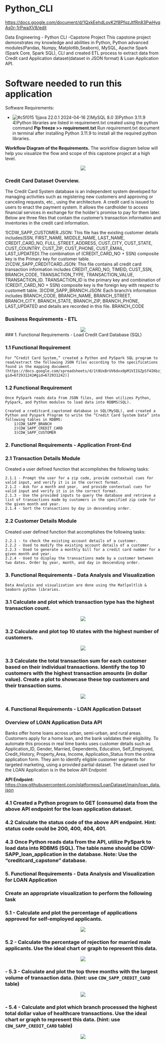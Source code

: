 # Python_CLI
https://docs.google.com/document/d/1QxkEehdLovK2f8PfqzJtfRn83PwHyqAs0r-1rPwaXV8/edit

Data Engineering - Python CLI -Capstone Project 
This capstone project demonstrates my knowledge and abilities in Python, Python advanced modules(Pandas, Numpy, Matplotlib,Seaborn), MySQL, Apache Spark (Spark Core, Spark SQL), CLI and created ETL process to extract data from Credit card Application dataset(dataset in JSON format) & Loan Application API.

# Software needed to run this application
Software Requirements:
- ![#c5f015](https://via.placeholder.com/15/c5f015/c5f015.png) 1)java 22.0.1 2024-04-16
2)MySQL 8.0
3)Python 3.11.9 
4)Python libraries are listed in requirement.txt created using the python command 
<b>Pip freeze >> requirement.txt</b>
Run requirement.txt document in terminal after installing Python 3.11.9 to install all the required python libraries.

<b>Workflow Diagram of the Requirements.</b>
The workflow diagram below will help you visualize the flow and scope of this capstone project at a high level.

<div align = "center">
<img src = "images/Dataflow.JPG"/>
</div>

### Credit Card Dataset Overview.
The Credit Card System database is an independent system developed for managing activities such as registering new customers and approving or canceling requests, etc., using the architecture.
A credit card is issued to users to enact the payment system. It allows the cardholder to access financial services in exchange for the holder's promise to pay for them later. Below are three files that contain the customer’s transaction information and inventories in the credit card information.

1)CDW_SAPP_CUSTOMER.JSON: This file has the existing customer details includes(SSN, FIRST_NAME, MIDDLE_NAME, LAST_NAME, CREDIT_CARD_NO, FULL_STREET_ADDRESS, CUST_CITY, CUST_STATE, CUST_COUNTRY, CUST_ZIP, CUST_PHONE, CUST_EMAIL, LAST_UPDATED).The combination of (CREDIT_CARD_NO + SSN) composite key is the Primary key for customer table.
2)CDW_SAPP_CREDITCARD.JSON: This file contains all credit card transaction information includes CREDIT_CARD_NO, TIMEID, CUST_SSN, BRANCH_CODE, TRANSACTION_TYPE, TRANSACTION_VALUE, TRANSACTION_ID. TRANSACTION_ID is the primary key and combination of (CREDIT_CARD_NO + SSN) composite key is the foreign key with respect to customett table.
3)CDW_SAPP_BRANCH.JSON: Each branch’s information includes BRANCH_CODE, BRANCH_NAME, BRANCH_STREET, BRANCH_CITY, BRANCH_STATE, BRANCH_ZIP, BRANCH_PHONE, LAST_UPDATED and details are recorded in this file. BRANCH_CODE  

### Business Requirements - ETL
<div align = "center">
<img src = "images/ApplicationMenu.jpeg"/>
</div>
### 1. Functional Requirements - Load Credit Card Database (SQL)

### 1.1 Functional Requirement
    For “Credit Card System,” created a Python and PySpark SQL program to read/extract the following JSON files according to the specifications found in the mapping document. (https://docs.google.com/spreadsheets/d/1t8UxBrUV6dxx0pM1VIIGZpSf4IKbzjdJ/edit?gid=672931242#gid=672931242)]

### 1.2 Functional Requirement

    Once PySpark reads data from JSON files, and then utilizes Python, PySpark, and Python modules to load data into RDBMS(SQL).
    
    Created a creditcard_capstoned database in SQL(MySQL), and created a Python and Pyspark Program to write the “Credit Card System Data” into following tables in RDBMS:
        1)CDW_SAPP_BRANCH
        2)CDW_SAPP_CREDIT_CARD
        3)CDW_SAPP_CUSTOMER 

### 2. Functional Requirements - Application Front-End
### 2.1 Transaction Details Module

Created a user defined function that accomplishes the following tasks:

    2.1.1 - Prompt the user for a zip code, provide contextual cues for valid input, and verify it is in the correct format.
    2.1.2 - Ask for a month and year,  and provide contextual cues for valid input and verify it is in the correct format.
    2.1.3 - Use the provided inputs to query the database and retrieve a list of transactions made by customers in the specified zip code for the given month and year.
    2.1.4 - Sort the transactions by day in descending order.

### 2.2 Customer Details Module

Created user defined function that accomplishes the following tasks:

    2.2.1 - to check the existing account details of a customer.
    2.2.2 - Used to modify the existing account details of a customer.
    2.2.3 - Used to generate a monthly bill for a credit card number for a given month and year.
    2.2.4 - Used to display the transactions made by a customer between two dates. Order by year, month, and day in descending order.

### 3. Functional Requirements - Data Analysis and Visualization
    Data Analysis and visualization are done using the Matlpoltlib & Seaborn python libraries. 

### 3.1 Calculate and plot which transaction type has the highest transaction count.
<div align = "center">
<img src = "images/plot_highest_transaction_count.jpeg"/>
</div>

### 3.2 Calculate and plot top 10 states with the highest number of customers.
<div align = "center">
<img src = "images/top10_States_with_high_customers.jpeg"/>
</div>

### 3.3 Calculate the total transaction sum for each customer based on their individual transactions. Identify the top 10 customers with the highest transaction amounts (in dollar value). Create a plot to showcase these top customers and their transaction sums.
<div align = "center">
<img src = "images/top10_customers_with_high_transaction_amount.jpeg"/>
</div>

### 4. Functional Requirements - LOAN Application Dataset

### Overview of LOAN Application Data API

Banks offer home loans across urban, semi-urban, and rural areas. Customers apply for a home loan, and the bank validates their eligibility. To automate this process in real time banks uses customer details such as Application_ID, Gender, Married, Dependents, Education, Self_Employed, Credit_History, Property_Area, Income, Application_Status from the online application form. They aim to identify eligible customer segments for targeted marketing, using a provided partial dataset. The dataset used for the LOAN Application is in the below API Endpoint

<b>API Endpoint:</b> https://raw.githubusercontent.com/platformps/LoanDataset/main/loan_data.json

### 4.1 Created a Python program to GET (consume) data from the above API endpoint for the loan application dataset.
### 4.2 Calculate the status code of the above API endpoint. Hint: status code could be 200, 400, 404, 401.
### 4.3 Once Python reads data from the API, utilize PySpark to load data into RDBMS (SQL). The table name should be CDW-SAPP_loan_application in the database. Note: Use the “creditcard_capstone” database.

### 5. Functional Requirements - Data Analysis and Visualization for LOAN Application

### Create an appropriate visualization to perform the following task 

### 5.1 - Calculate and plot the percentage of applications approved for self-employed applicants. 
<div align = "center">
<img src = "images/plot_percentage_for_applications_approved_for_selfemployed.jpeg"/>
</div>

### 5.2 - Calculate the percentage of rejection for married male applicants. Use the ideal chart or graph to represent this data.
<div align = "center">
<img src = "images/plot_percentage_of_rejections_for_married_male_applicants.jpeg"/>
</div>

### - 5.3 - Calculate and plot the top three months with the largest volume of transaction data. (hint: use `CDW_SAPP_CREDIT_CARD` table)
<div align = "center">
<img src = "images/top3_months_with_high_transactional_data.jpeg"/>
</div>

### - 5.4 - Calculate and plot which branch processed the highest total dollar value of healthcare transactions. Use the ideal chart or graph to represent this data. (hint: use `CDW_SAPP_CREDIT_CARD` table)
<div align = "center">
<img src = "images/get_branch_with_highest_dollarvalue_healthcare_transactions.jpeg"/>
</div>















